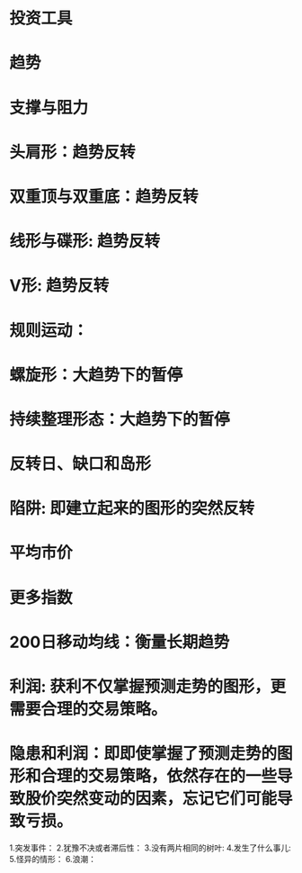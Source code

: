 # 投资工具 
# 趋势
# 支撑与阻力

# 头肩形：趋势反转
# 双重顶与双重底：趋势反转
# 线形与碟形: 趋势反转
# V形: 趋势反转

# 规则运动：
# 螺旋形：大趋势下的暂停
# 持续整理形态：大趋势下的暂停


# 反转日、缺口和岛形
# 陷阱: 即建立起来的图形的突然反转

# 平均市价
# 更多指数
# 200日移动均线：衡量长期趋势

# 利润: 获利不仅掌握预测走势的图形，更需要合理的交易策略。
# 隐患和利润：即即使掌握了预测走势的图形和合理的交易策略，依然存在的一些导致股价突然变动的因素，忘记它们可能导致亏损。
1.突发事件：
2.犹豫不决或者滞后性：
3.没有两片相同的树叶:
4.发生了什么事儿:
5.怪异的情形：
6.浪潮：